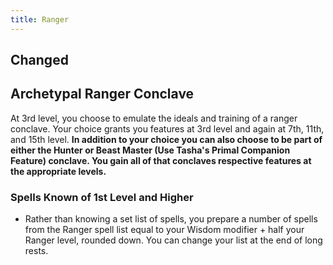 ```yaml
---
title: Ranger
---
```


## Changed
## Archetypal Ranger Conclave
At 3rd level, you choose to emulate the ideals and training of a ranger conclave. Your choice grants you features at 3rd level and again at 7th, 11th, and 15th level. **In addition to your choice you can also choose to be part of either the Hunter or Beast Master (Use Tasha's Primal Companion Feature) conclave. You gain all of that conclaves respective features at the appropriate levels.**

### Spells Known of 1st Level and Higher
- Rather than knowing a set list of spells, you prepare a number of spells from the Ranger spell list equal to your Wisdom modifier + half your Ranger level, rounded down. You can change your list at the end of long rests.
